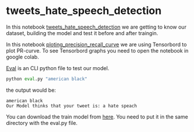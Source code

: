 # tweets_hate_speech_detection

In this notebook [tweets_hate_speech_detection](https://github.com/YamenHabib/tweets_hate_speech_detection/blob/main/Tweets_Hate_Speech_Detection.ipynb) we are getting to know our dataset, building the model and test it before and after traingin.

In this notebook [ploting_precision_recall_curve](https://github.com/YamenHabib/tweets_hate_speech_detection/blob/main/ploting_precision_recall_curve.ipynb) we are using Tensorbord to plot PR-curve. To see Tensorbord graphs you need to open the notebook in google colab.

[Eval](https://github.com/YamenHabib/tweets_hate_speech_detection/blob/main/eval.py) is an CLI python file to test our model. 

``` python
python eval.py "american black"
```
the output would be: 
```
american black
Our Model thinks that your tweet is: a hate speach
```

You can download the train model from [here](https://drive.google.com/file/d/1-ObPKmSgN8Pprmz9S02L02pi1qjCgBUE/view?usp=sharing).
You need to put it in the same directory with the eval.py file.
